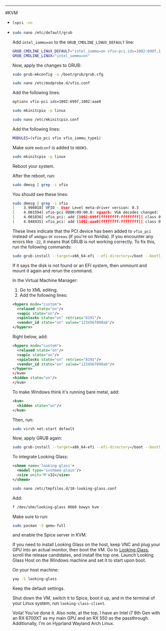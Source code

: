 - ---
  
  #KVM
- ```bash
  lspci -nn
  ```
- ```bash
  sudo nano /etc/default/grub
  ```
  
  Add `intel_iommu=on` to the `GRUB_CMDLINE_LINUX_DEFAULT` line:
  
  ```bash
  GRUB_CMDLINE_LINUX_DEFAULT="intel_iommu=on vfio-pci.ids=1002:699f,1002:aae0 rd.driver.pre=vfio-pci video=efifb:off loglevel=3"
  GRUB_CMDLINE_LINUX="intel_iommu=on"
  ```
  
  Now, apply the changes to GRUB:
  
  ```bash
  sudo grub-mkconfig -o /boot/grub/grub.cfg
  ```
  
  ```bash
  sudo nano /etc/modprobe.d/vfio.conf
  ```
  
  Add the following lines:
  
  ```bash
  options vfio-pci ids=1002:699f,1002:aae0
  ```
  
  ```bash
  sudo mkinitcpio -p linux
  ```
  
  ```bash
  sudo nano /etc/mkinitcpio.conf
  ```
  
  Add the following lines:
  
  ```bash
  MODULES=(vfio_pci vfio vfio_iommu_type1)
  ```
  
  Make sure `modconf` is added to `HOOKS`.
  
  ```bash
  sudo mkinitcpio -p linux
  ```
  
  Reboot your system.
  
  After the reboot, run:
  
  ```bash
  sudo dmesg | grep -i vfio
  ```
  
  You should see these lines:
  
  ```bash
  sudo dmesg | grep -i vfio
  [    3.990018] VFIO - User Level meta-driver version: 0.3
  [    4.001594] vfio-pci 0000:09:00.0: vgaarb: VGA decodes changed: olddecodes=io+mem,decodes=io+mem:owns=none
  [    4.001836] vfio_pci: add [1002:699f[ffffffff:ffffffff]] class 0x000000/00000000
  [    4.048435] vfio_pci: add [1002:aae0[ffffffff:ffffffff]] class 0x000000/00000000
  ```
  
  These lines indicate that the PCI device has been added to `vfio_pci` instead of `amdgpu` or `noveau` (if you're on Nvidia). If you encounter any errors like `-22`, it means that GRUB is not working correctly. To fix this, run the following commands:
  
  ```bash
  sudo grub-install --target=x86_64-efi --efi-directory=/boot --bootloader-id=GRUB
  ```
  
  If it says the disk is not found or an EFI system, then unmount and mount it again and rerun the command.
  
  In the Virtual Machine Manager:
  
  1. Go to XML editing.
  2. Add the following lines:
  
  ```xml
  <hyperv mode="custom">
    <relaxed state="on"/>
    <vapic state="on"/>
    <spinlocks state="on" retries="8191"/>
    <vendor_id state="on" value="1234567890ab"/>
  </hyperv>
  ```
  
  Right below, add:
  
  ```xml
  <hyperv mode="custom">
    <relaxed state="on"/>
    <vapic state="on"/>
    <spinlocks state="on" retries="8191"/>
    <vendor_id state="on" value="1234567890ab"/>
  </hyperv>
  </kvm>
  <hidden state="on"/>
  </kvm>
  ```
  
  To make Windows think it's running bare metal, add:
  
  ```xml
  <kvm>
    <hidden state="on"/>
  </kvm>
  ```
  
  Then, run:
  
  ```bash
  sudo virsh net-start default
  ```
  
  Now, apply GRUB again:
  
  ```bash
  sudo grub-install --target=x86_64-efi --efi-directory=/boot --bootloader-id=GRUB
  ```
  
  To integrate Looking Glass:
  
  ```xml
  <shmem name='looking-glass'>
    <model type='ivshmem-plain'/>
    <size unit='M'>32</size>
  </shmem>
  ```
  
  ```bash
  sudo nano /etc/tmpfiles.d/10-looking-glass.conf
  ```
  
  Add:
  
  ```bash
  f /dev/shm/looking-glass 0660 bowyn kvm -
  ```
  
  Make sure to run:
  
  ```bash
  sudo pacman -S qemu-full
  ```
  
  and enable the Spice server in KVM.
  
  If you need to install Looking Glass on the host, keep VNC and plug your GPU into an actual monitor, then boot the VM. Go to [Looking Glass](https://looking-glass.io/downloads), scroll the release candidates, and install the top one. Launch Looking Glass Host on the Windows machine and set it to start upon boot. 
  
  On your host machine:
  
  ```bash
  yay -S looking-glass
  ```
  
  Keep the default settings.
  
  Shut down the VM, switch it to Spice, boot it up, and in the terminal of your Linux system, run `looking-class-client`.
  
  Voila! You've done it. Also note, at the top, I have an Intel i7 8th Gen with an RX 6700XT as my main GPU and an RX 550 as the passthrough. Additionally, I'm on Hyprland Wayland Arch Linux.
